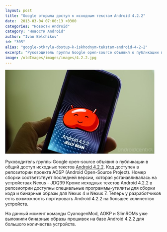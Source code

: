 ```yaml
---
layout: post
title: "Google открыла доступ к исходным текстам Android 4.2.2"
date:  2013-03-04 07:00:13 +0300
categories: "Новости Android"
category: "Новости Android"
author: "Ivan Belchikov"
id: "305"
alias: "google-otkryla-dostup-k-iskhodnym-tekstam-android-4-2-2"
excerpt: "Руководитель группы Google open-source объявил о публикации в общий доступ исходных текстов Android 4.2.2. Код доступен в репозитории проекта AOSP (Android Open-Source Project). Номер сборки соответствует последней версии, которая устанавливалась на устройствах Nexus - JDQ39"
image: /oldImages/images/images/4.2.2.jpg
---
```

<img src="/oldImages/images/images/4.2.2.jpg" alt="Android 4.2.2" >

Руководитель группы Google open-source объявил о публикации в общий доступ исходных текстов <a href="index.php?option=com_content&amp;view=article&amp;id=277&amp;catid=8&amp;Itemid=102">Android 4.2.2</a>. Код доступен в репозитории проекта AOSP (Android Open-Source Project). Номер сборки соответствует последней версии, которая устанавливалась на устройствах Nexus - JDQ39
Кроме исходных текстов Android 4.2.2 в репозиотрии доступны специальные программы-утилиты для сборки кода и бинарные образы для Nexus 4 и Nexus 7. Теперь у разработчиков есть возможность портировать Android 4.2.2 на большее количество устройств.

На данный момент команды CyanogenMod, AOKP и SlimROMs уже выложили бинарные образы прошивок на базе Android 4.2.2 для большого количества устройств.

 
